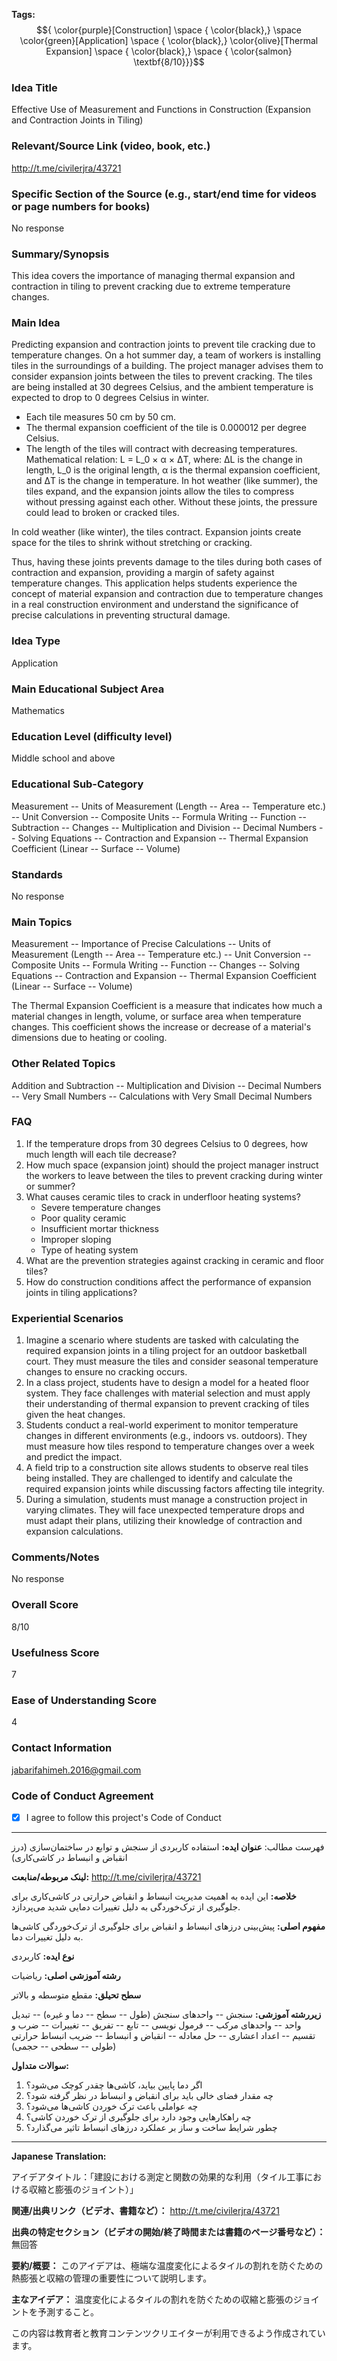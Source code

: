 **Tags:** $${ \color{purple}[Construction] \space { \color{black},} \space \color{green}[Application] \space { \color{black},} \color{olive}[Thermal Expansion] \space { \color{black},} \space { \color{salmon} \textbf{8/10}}}$$

### Idea Title
Effective Use of Measurement and Functions in Construction (Expansion and Contraction Joints in Tiling)

### Relevant/Source Link (video, book, etc.)
http://t.me/civilerjra/43721

### Specific Section of the Source (e.g., start/end time for videos or page numbers for books)
No response

### Summary/Synopsis
This idea covers the importance of managing thermal expansion and contraction in tiling to prevent cracking due to extreme temperature changes.

### Main Idea
Predicting expansion and contraction joints to prevent tile cracking due to temperature changes. 
On a hot summer day, a team of workers is installing tiles in the surroundings of a building. The project manager advises them to consider expansion joints between the tiles to prevent cracking. The tiles are being installed at 30 degrees Celsius, and the ambient temperature is expected to drop to 0 degrees Celsius in winter. 
- Each tile measures 50 cm by 50 cm. 
- The thermal expansion coefficient of the tile is 0.000012 per degree Celsius. 
- The length of the tiles will contract with decreasing temperatures. 
Mathematical relation: L = L_0 × α × ΔT, where: ΔL is the change in length, L_0 is the original length, α is the thermal expansion coefficient, and ΔT is the change in temperature.
In hot weather (like summer), the tiles expand, and the expansion joints allow the tiles to compress without pressing against each other. Without these joints, the pressure could lead to broken or cracked tiles.

In cold weather (like winter), the tiles contract. Expansion joints create space for the tiles to shrink without stretching or cracking. 

Thus, having these joints prevents damage to the tiles during both cases of contraction and expansion, providing a margin of safety against temperature changes. 
This application helps students experience the concept of material expansion and contraction due to temperature changes in a real construction environment and understand the significance of precise calculations in preventing structural damage.

### Idea Type
Application

### Main Educational Subject Area
Mathematics

### Education Level (difficulty level)
Middle school and above

### Educational Sub-Category
Measurement -- Units of Measurement (Length -- Area -- Temperature etc.) -- Unit Conversion -- Composite Units -- Formula Writing -- Function -- Subtraction -- Changes -- Multiplication and Division -- Decimal Numbers -- Solving Equations -- Contraction and Expansion -- Thermal Expansion Coefficient (Linear -- Surface -- Volume)

### Standards
No response

### Main Topics
Measurement -- Importance of Precise Calculations -- Units of Measurement (Length -- Area -- Temperature etc.) -- Unit Conversion -- Composite Units -- Formula Writing -- Function -- Changes -- Solving Equations -- Contraction and Expansion -- Thermal Expansion Coefficient (Linear -- Surface -- Volume)

The Thermal Expansion Coefficient is a measure that indicates how much a material changes in length, volume, or surface area when temperature changes. This coefficient shows the increase or decrease of a material's dimensions due to heating or cooling.

### Other Related Topics
Addition and Subtraction -- Multiplication and Division -- Decimal Numbers -- Very Small Numbers -- Calculations with Very Small Decimal Numbers

### FAQ
1. If the temperature drops from 30 degrees Celsius to 0 degrees, how much length will each tile decrease?
2. How much space (expansion joint) should the project manager instruct the workers to leave between the tiles to prevent cracking during winter or summer?
3. What causes ceramic tiles to crack in underfloor heating systems?
   - Severe temperature changes
   - Poor quality ceramic
   - Insufficient mortar thickness
   - Improper sloping
   - Type of heating system
4. What are the prevention strategies against cracking in ceramic and floor tiles?
5. How do construction conditions affect the performance of expansion joints in tiling applications?

### Experiential Scenarios
1. Imagine a scenario where students are tasked with calculating the required expansion joints in a tiling project for an outdoor basketball court. They must measure the tiles and consider seasonal temperature changes to ensure no cracking occurs.
2. In a class project, students have to design a model for a heated floor system. They face challenges with material selection and must apply their understanding of thermal expansion to prevent cracking of tiles given the heat changes.
3. Students conduct a real-world experiment to monitor temperature changes in different environments (e.g., indoors vs. outdoors). They must measure how tiles respond to temperature changes over a week and predict the impact.
4. A field trip to a construction site allows students to observe real tiles being installed. They are challenged to identify and calculate the required expansion joints while discussing factors affecting tile integrity.
5. During a simulation, students must manage a construction project in varying climates. They will face unexpected temperature drops and must adapt their plans, utilizing their knowledge of contraction and expansion calculations.

### Comments/Notes
No response

### Overall Score
8/10

### Usefulness Score
7

### Ease of Understanding Score
4

### Contact Information
jabarifahimeh.2016@gmail.com

### Code of Conduct Agreement
- [X] I agree to follow this project's Code of Conduct

---

فهرست مطالب:
**عنوان ایده:** استفاده کاربردی از سنجش و توابع در ساختمان‌سازی (درز انقباض و انبساط در کاشی‌کاری)

**لینک مربوطه/منابعت:** http://t.me/civilerjra/43721

**خلاصه:** این ایده به اهمیت مدیریت انبساط و انقباض حرارتی در کاشی‌کاری برای جلوگیری از ترک‌خوردگی به دلیل تغییرات دمایی شدید می‌پردازد.

**مفهوم اصلی:** پیش‌بینی درزهای انبساط و انقباض برای جلوگیری از ترک‌خوردگی کاشی‌ها به دلیل تغییرات دما.

**نوع ایده:** کاربردی

**رشته آموزشی اصلی:** ریاضیات

**سطح تحیلق:** مقطع متوسطه و بالاتر

**زیررشته آموزشی:** سنجش -- واحدهای سنجش (طول -- سطح -- دما و غیره) -- تبدیل واحد -- واحدهای مرکب -- فرمول نویسی -- تابع -- تفریق -- تغییرات -- ضرب و تقسیم -- اعداد اعشاری -- حل معادله -- انقباض و انبساط -- ضریب انبساط حرارتی (طولی -- سطحی -- حجمی)

**سوالات متداول:**
1. اگر دما پایین بیاید، کاشی‌ها چقدر کوچک می‌شود؟
2. چه مقدار فضای خالی باید برای انقباض و انبساط در نظر گرفته شود؟
3. چه عواملی باعث ترک خوردن کاشی‌ها می‌شود؟
4. چه راهکارهایی وجود دارد برای جلوگیری از ترک خوردن کاشی؟
5. چطور شرایط ساخت و ساز بر عملکرد درزهای انبساط تاثیر می‌گذارد؟

---

**Japanese Translation:**

アイデアタイトル：「建設における測定と関数の効果的な利用（タイル工事における収縮と膨張のジョイント）」

**関連/出典リンク（ビデオ、書籍など）：** http://t.me/civilerjra/43721

**出典の特定セクション（ビデオの開始/終了時間または書籍のページ番号など）：** 無回答

**要約/概要：** このアイデアは、極端な温度変化によるタイルの割れを防ぐための熱膨張と収縮の管理の重要性について説明します。

**主なアイデア：** 温度変化によるタイルの割れを防ぐための収縮と膨張のジョイントを予測すること。

この内容は教育者と教育コンテンツクリエイターが利用できるよう作成されています。
